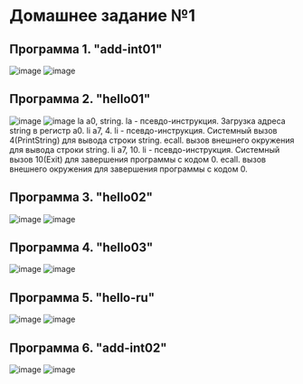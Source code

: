 # Домашнее задание №1

## Программа 1. "add-int01"
![image](https://github.com/flowykk/ABC/assets/71427624/2f160fed-1ed6-4175-8032-8b12390c47c0)
![image](https://github.com/flowykk/ABC/assets/71427624/a1b7d3be-36bd-4e4c-a8e4-16490fb3f37e)

## Программа 2. "hello01"
![image](https://github.com/flowykk/ABC/assets/71427624/677b114a-2184-4c0b-ad3e-9558c4931f11)
![image](https://github.com/flowykk/ABC/assets/71427624/33506770-1891-4047-be7f-98872b8e9d88)
la a0, string. la - псевдо-инструкция. Загрузка адреса string в регистр a0.
li a7, 4. li - псевдо-инструкция. Системный вызов 4(PrintString) для вывода строки string.
ecall. вызов внешнего окружения для вывода строки string.
li a7, 10. li - псевдо-инструкция. Системный вызов 10(Exit) для завершения программы с кодом 0.
ecall. вызов внешнего окружения для завершения программы с кодом 0.

## Программа 3. "hello02"
![image](https://github.com/flowykk/ABC/assets/71427624/5a07f6d5-1cab-4c60-9f89-36d659e85da0)
![image](https://github.com/flowykk/ABC/assets/71427624/807c6d8c-326c-4326-8011-c4f2e50148d7)

## Программа 4. "hello03"
![image](https://github.com/flowykk/ABC/assets/71427624/1c13be6e-06a2-400b-861a-9c0668df8d09)
![image](https://github.com/flowykk/ABC/assets/71427624/885eac38-5ff4-4d5f-9f3d-b065e5926448)

## Программа 5. "hello-ru"
![image](https://github.com/flowykk/ABC/assets/71427624/2662cef3-52ed-4e0f-aa77-dd3a05cc3f07)
![image](https://github.com/flowykk/ABC/assets/71427624/f765af4f-1a74-4cb8-b522-8ca0ab7a1fae)

## Программа 6. "add-int02"
![image](https://github.com/flowykk/ABC/assets/71427624/1e8cb959-eecb-4ca8-aa5c-e1d1f232231f)
![image](https://github.com/flowykk/ABC/assets/71427624/87e16e39-6ab9-405e-bcfb-9dc953cb533e)
